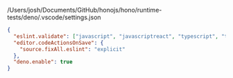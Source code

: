 /Users/josh/Documents/GitHub/honojs/hono/runtime-tests/deno/.vscode/settings.json
```json
{
  "eslint.validate": ["javascript", "javascriptreact", "typescript", "typescriptreact"],
  "editor.codeActionsOnSave": {
    "source.fixAll.eslint": "explicit"
  },
  "deno.enable": true
}

```
